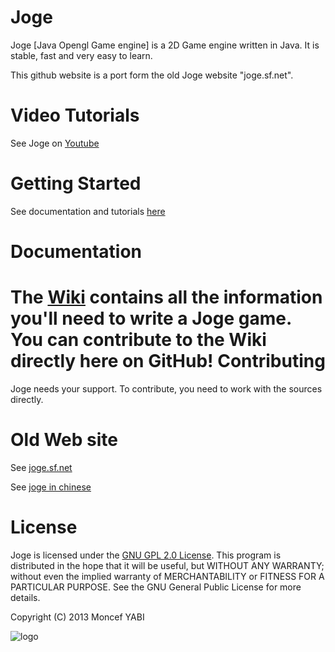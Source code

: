 


Joge
====

Joge [Java Opengl Game engine] is a 2D Game engine written in Java. It is stable, fast and very easy to learn. 

This github website is a port form the old Joge website "joge.sf.net".

Video Tutorials
====
See Joge on [Youtube](https://www.youtube.com/channel/UCsS0EcVLn3K0U9hvLHTUbDg)

Getting Started
====
See documentation and tutorials [here](https://github.com/MoncefYabi/Joge/wiki/Getting-Started)

Documentation
====
The [Wiki](https://github.com/MoncefYabi/Joge/wiki) contains all the information you'll need to write a 
Joge game. You can contribute to the Wiki directly here on GitHub!
Contributing 
====
Joge needs your support. To contribute, you need to work with the sources directly.

Old Web site
====
See [joge.sf.net](http://joge.sf.net)

See [joge in chinese](http://joge.sourceforge.net/joge_cn/index.html)

License
====
Joge is licensed under the [GNU GPL 2.0 License](http://www.gnu.org/licenses/gpl-2.0.html).
This program is distributed in the hope that it will be useful, but WITHOUT ANY WARRANTY; without even the implied warranty of MERCHANTABILITY or FITNESS FOR A PARTICULAR PURPOSE.  See the GNU General Public License for more details.

Copyright (C) 2013 Moncef YABI

![logo](https://sourceforge.net/p/joge/screenshot/152123.jpg)



